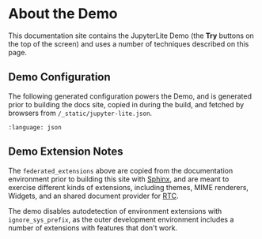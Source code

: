 # About the Demo

This documentation site contains the JupyterLite Demo (the **Try** buttons on the top of
the screen) and uses a number of techniques described on this page.

## Demo Configuration

The following generated configuration powers the Demo, and is generated prior to
building the docs site, copied in during the build, and fetched by browsers from
`/_static/jupyter-lite.json`.

```{literalinclude} ../build/docs-app/jupyter-lite.json
:language: json
```

## Demo Extension Notes

The `federated_extensions` above are copied from the documentation environment prior to
building this site with [Sphinx](deploying.md#sphinx), and are meant to exercise
different kinds of extensions, including themes, MIME renderers, Widgets, and an shared
document provider for [RTC](../howto/configure/rtc.md).

The demo disables autodetection of environment extensions with `ignore_sys_prefix`, as
the outer development environment includes a number of extensions with features that
don't work.

